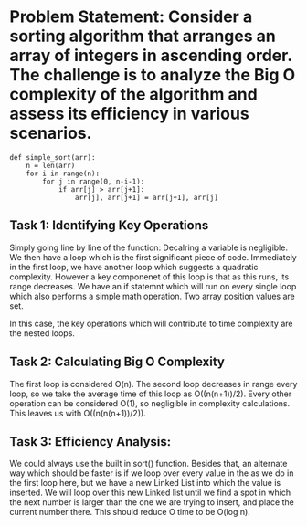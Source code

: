 # Problem Statement: Consider a sorting algorithm that arranges an array of integers in ascending order. The challenge is to analyze the Big O complexity of the algorithm and assess its efficiency in various scenarios.

```
def simple_sort(arr):
    n = len(arr)
    for i in range(n):
        for j in range(0, n-i-1):
            if arr[j] > arr[j+1]:
                arr[j], arr[j+1] = arr[j+1], arr[j]
```

## Task 1: Identifying Key Operations
Simply going line by line of the function:
Decalring a variable is negligible.
We then have a loop which is the first significant piece of code.
Immediately in the first loop, we have another loop which suggests a quadratic complexity. However a key componenet of this loop is that as this runs, its range decreases.
We have an if statemnt which will run on every single loop which also performs a simple math operation.
Two array position values are set.

In this case, the key operations which will contribute to time complexity are the nested loops.

## Task 2: Calculating Big O Complexity
The first loop is considered O(n).
The second loop decreases in range every loop, so we take the average time of this loop as O((n(n+1))/2).
Every other operation can be considered O(1), so negligible in complexity calculations.
This leaves us with O((n(n(n+1))/2)).


## Task 3: Efficiency Analysis:
We could always use the built in sort() function.
Besides that, an alternate way which should be faster is if we loop over every value in the as we do in the first loop here, but we have a new Linked List into which the value is inserted. We will loop over this new Linked list until we find a spot in which the next number is larger than the one we are trying to insert, and place the current number there. This should reduce O time to be O(log n).